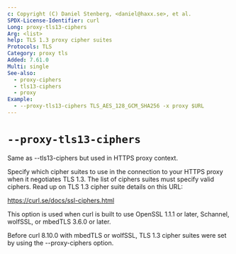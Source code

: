 ```yaml
---
c: Copyright (C) Daniel Stenberg, <daniel@haxx.se>, et al.
SPDX-License-Identifier: curl
Long: proxy-tls13-ciphers
Arg: <list>
help: TLS 1.3 proxy cipher suites
Protocols: TLS
Category: proxy tls
Added: 7.61.0
Multi: single
See-also:
  - proxy-ciphers
  - tls13-ciphers
  - proxy
Example:
  - --proxy-tls13-ciphers TLS_AES_128_GCM_SHA256 -x proxy $URL
---
```


# `--proxy-tls13-ciphers`

Same as --tls13-ciphers but used in HTTPS proxy context.

Specify which cipher suites to use in the connection to your HTTPS proxy when
it negotiates TLS 1.3. The list of ciphers suites must specify valid ciphers.
Read up on TLS 1.3 cipher suite details on this URL:

https://curl.se/docs/ssl-ciphers.html

This option is used when curl is built to use OpenSSL 1.1.1 or later,
Schannel, wolfSSL, or mbedTLS 3.6.0 or later.

Before curl 8.10.0 with mbedTLS or wolfSSL, TLS 1.3 cipher suites were set
by using the --proxy-ciphers option.
